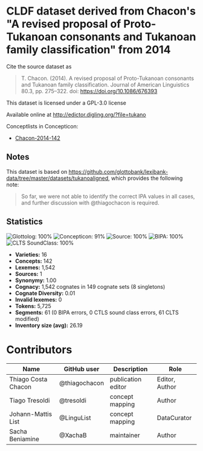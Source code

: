 # CLDF dataset derived from Chacon's "A revised proposal of Proto-Tukanoan consonants and Tukanoan family classification" from 2014

Cite the source dataset as

> T. Chacon. (2014). A revised proposal of Proto-Tukanoan consonants and Tukanoan family classification. Journal of American Linguistics 80.3, pp. 275–322. doi: https://doi.org/10.1086/676393

This dataset is licensed under a GPL-3.0 license

Available online at http://edictor.digling.org/?file=tukano


Conceptlists in Concepticon:
- [Chacon-2014-142](https://concepticon.clld.org/contributions/Chacon-2014-142)
## Notes


This dataset is based on https://github.com/glottobank/lexibank-data/tree/master/datasets/tukanoaligned, which provides the following note:
> So far, we were not able to identify the correct IPA values in all cases, and further discussion with @thiagochacon is required.


## Statistics


![Glottolog: 100%](https://img.shields.io/badge/Glottolog-100%25-brightgreen.svg "Glottolog: 100%")
![Concepticon: 91%](https://img.shields.io/badge/Concepticon-91%25-green.svg "Concepticon: 91%")
![Source: 100%](https://img.shields.io/badge/Source-100%25-brightgreen.svg "Source: 100%")
![BIPA: 100%](https://img.shields.io/badge/BIPA-100%25-brightgreen.svg "BIPA: 100%")
![CLTS SoundClass: 100%](https://img.shields.io/badge/CLTS%20SoundClass-100%25-brightgreen.svg "CLTS SoundClass: 100%")

- **Varieties:** 16
- **Concepts:** 142
- **Lexemes:** 1,542
- **Sources:** 1
- **Synonymy:** 1.00
- **Cognacy:** 1,542 cognates in 149 cognate sets (8 singletons)
- **Cognate Diversity:** 0.01
- **Invalid lexemes:** 0
- **Tokens:** 5,725
- **Segments:** 61 (0 BIPA errors, 0 CTLS sound class errors, 61 CLTS modified)
- **Inventory size (avg):** 26.19

# Contributors

Name | GitHub user | Description| Role
--- | --- | --- | ---
Thiago Costa Chacon | @thiagochacon | publication editor | Editor, Author
Tiago Tresoldi | @tresoldi | concept mapping | Author
Johann-Mattis List | @LinguList | concept mapping | DataCurator
Sacha Beniamine | @XachaB | maintainer | Author


